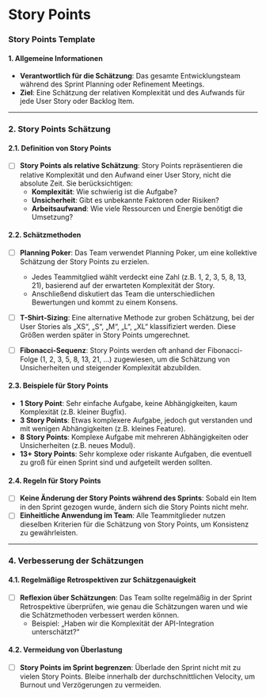 # Story Points


### **Story Points Template**

#### **1. Allgemeine Informationen**
- **Verantwortlich für die Schätzung**: Das gesamte Entwicklungsteam während des Sprint Planning oder Refinement Meetings.
- **Ziel**: Eine Schätzung der relativen Komplexität und des Aufwands für jede User Story oder Backlog Item.

---

### **2. Story Points Schätzung**

#### **2.1. Definition von Story Points**
- [ ] **Story Points als relative Schätzung**: Story Points repräsentieren die relative Komplexität und den Aufwand einer User Story, nicht die absolute Zeit. Sie berücksichtigen:
  - **Komplexität**: Wie schwierig ist die Aufgabe?
  - **Unsicherheit**: Gibt es unbekannte Faktoren oder Risiken?
  - **Arbeitsaufwand**: Wie viele Ressourcen und Energie benötigt die Umsetzung?

#### **2.2. Schätzmethoden**
- [ ] **Planning Poker**: Das Team verwendet Planning Poker, um eine kollektive Schätzung der Story Points zu erzielen.
  - Jedes Teammitglied wählt verdeckt eine Zahl (z.B. 1, 2, 3, 5, 8, 13, 21), basierend auf der erwarteten Komplexität der Story.
  - Anschließend diskutiert das Team die unterschiedlichen Bewertungen und kommt zu einem Konsens.
  
- [ ] **T-Shirt-Sizing**: Eine alternative Methode zur groben Schätzung, bei der User Stories als „XS“, „S“, „M“, „L“, „XL“ klassifiziert werden. Diese Größen werden später in Story Points umgerechnet.

- [ ] **Fibonacci-Sequenz**: Story Points werden oft anhand der Fibonacci-Folge (1, 2, 3, 5, 8, 13, 21, …) zugewiesen, um die Schätzung von Unsicherheiten und steigender Komplexität abzubilden.

#### **2.3. Beispiele für Story Points**
- **1 Story Point**: Sehr einfache Aufgabe, keine Abhängigkeiten, kaum Komplexität (z.B. kleiner Bugfix).
- **3 Story Points**: Etwas komplexere Aufgabe, jedoch gut verstanden und mit wenigen Abhängigkeiten (z.B. kleines Feature).
- **8 Story Points**: Komplexe Aufgabe mit mehreren Abhängigkeiten oder Unsicherheiten (z.B. neues Modul).
- **13+ Story Points**: Sehr komplexe oder riskante Aufgaben, die eventuell zu groß für einen Sprint sind und aufgeteilt werden sollten.

#### **2.4. Regeln für Story Points**
- [ ] **Keine Änderung der Story Points während des Sprints**: Sobald ein Item in den Sprint gezogen wurde, ändern sich die Story Points nicht mehr.
- [ ] **Einheitliche Anwendung im Team**: Alle Teammitglieder nutzen dieselben Kriterien für die Schätzung von Story Points, um Konsistenz zu gewährleisten.

---

### **4. Verbesserung der Schätzungen**

#### **4.1. Regelmäßige Retrospektiven zur Schätzgenauigkeit**
- [ ] **Reflexion über Schätzungen**: Das Team sollte regelmäßig in der Sprint Retrospektive überprüfen, wie genau die Schätzungen waren und wie die Schätzmethoden verbessert werden können.
  - Beispiel: „Haben wir die Komplexität der API-Integration unterschätzt?“

#### **4.2. Vermeidung von Überlastung**
- [ ] **Story Points im Sprint begrenzen**: Überlade den Sprint nicht mit zu vielen Story Points. Bleibe innerhalb der durchschnittlichen Velocity, um Burnout und Verzögerungen zu vermeiden.